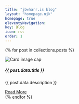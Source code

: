 ```yaml
---
title: "jbwharr.is blog"
layout: "homepage.njk"
homepage: true
eleventyNavigation:
key: Blog
icon: rss
order: 1
---
```

{% for post in collections.posts %}
<div class="col-lg-4 col-sm-6 mb-3">
        <div class="card">
        <img class="card-img-top thumbnail-preview" src="{{ post.data.thumbnail | url }}" alt="Card image cap">
        <div class="card-body">
            <h5 class="card-title">{{ post.data.title }}</h5>
            <p class="card-text">{{ post.data.description }}</p>
            <a href="{{ post.url | url }}" class="btn btn-primary text-light">Read More</a>
        </div>
    </div>
</div>
{% endfor %}